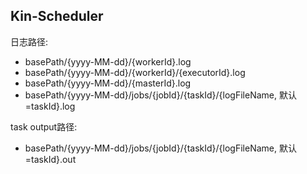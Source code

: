 ## **Kin-Scheduler**
日志路径:
* basePath/{yyyy-MM-dd}/{workerId}.log
* basePath/{yyyy-MM-dd}/{workerId}/{executorId}.log
* basePath/{yyyy-MM-dd}/{masterId}.log
* basePath/{yyyy-MM-dd}/jobs/{jobId}/{taskId}/{logFileName, 默认=taskId}.log

task output路径:
* basePath/{yyyy-MM-dd}/jobs/{jobId}/{taskId}/{logFileName, 默认=taskId}.out